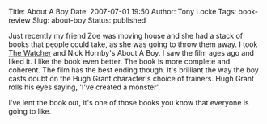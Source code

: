 Title: About A Boy
Date: 2007-07-01 19:50
Author: Tony Locke
Tags: book-review
Slug: about-boy
Status: published

Just recently my friend Zoe was moving house and she had a stack of books that people could take, as she was going to throw them away. I took [The Watcher]({filename}/blogger/watcher.md) and Nick Hornby's About A Boy. I saw the film ages ago and liked it. I like the book even better. The book is more complete and coherent. The film has the best ending though. It's brilliant the way the boy casts doubt on the Hugh Grant character's choice of trainers. Hugh Grant rolls his eyes saying, 'I've created a monster'.  
  
I've lent the book out, it's one of those books you know that everyone is going to like.
